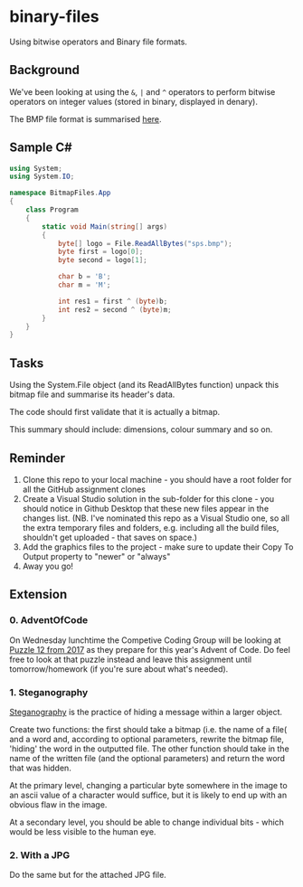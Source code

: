 # binary-files
Using bitwise operators and Binary file formats.  

## Background 
We've been looking at using the `&`, `|` and `^` operators to perform bitwise operators on integer values (stored in binary, displayed in denary). 

The BMP file format is summarised [here](http://www.fastgraph.com/help/bmp_header_format.html).

## Sample C# 

```csharp
using System;
using System.IO;

namespace BitmapFiles.App
{
    class Program
    {
        static void Main(string[] args)
        {
            byte[] logo = File.ReadAllBytes("sps.bmp");
            byte first = logo[0];
            byte second = logo[1];

            char b = 'B';
            char m = 'M';

            int res1 = first ^ (byte)b;
            int res2 = second ^ (byte)m;
        }
    }
}
```

## Tasks 

Using the System.File object (and its ReadAllBytes function) unpack this bitmap file and summarise its header's data.

The code should first validate that it is actually a bitmap. 

This summary should include: dimensions, colour summary and so on. 

## Reminder 

1. Clone this repo to your local machine - you should have a root folder for all the GitHub assignment clones 
1. Create a Visual Studio solution in the sub-folder for this clone - you should notice in Github Desktop that these new files appear in the changes list. (NB. I've nominated this repo as a Visual Studio one, so all the extra temporary files and folders, e.g. including all the build files, shouldn't get uploaded - that saves on space.)
1. Add the graphics files to the project - make sure to update their Copy To Output property to "newer" or "always" 
2. Away you go! 

## Extension

### 0. AdventOfCode 

On Wednesday lunchtime the Competive Coding Group will be looking at [Puzzle 12 from 2017](https://adventofcode.com/2017/day/12) as they prepare for this year's Advent of Code. Do feel free to look at that puzzle instead and leave this assignment until tomorrow/homework (if you're sure about what's needed). 

### 1. Steganography 

[Steganography](https://en.wikipedia.org/wiki/Steganography) is the practice of hiding a message within a larger object. 

Create two functions: the first should take a bitmap (i.e. the name of a file( and a word and, according to optional parameters, rewrite the bitmap file, 'hiding' the word in the outputted file. The other function should take in the name of the written file (and the optional parameters) and return the word that was hidden.

At the primary level, changing a particular byte somewhere in the image to an ascii value of a character would suffice, but it is likely to end up with an obvious flaw in the image.

At a secondary level, you should be able to change individual bits - which would be less visible to the human eye.

### 2. With a JPG 

Do the same but for the attached JPG file.
